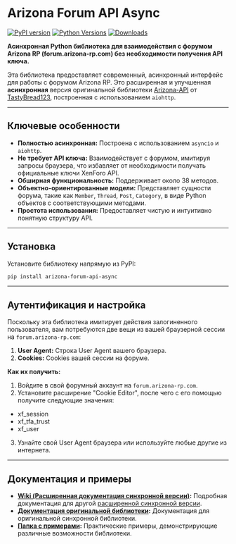 # Arizona Forum API Async

[![PyPI version](https://img.shields.io/pypi/v/arizona-forum-api-async.svg)](https://pypi.org/project/arizona-forum-api-async/)
[![Python Versions](https://img.shields.io/pypi/pyversions/arizona-forum-api-async.svg)](https://pypi.org/project/arizona-forum-api-async/)
[![Downloads](https://static.pepy.tech/badge/arizona-forum-api-async)](https://pepy.tech/project/arizona-forum-api-async)

**Асинхронная Python библиотека для взаимодействия с форумом Arizona RP (forum.arizona-rp.com) без необходимости получения API ключа.**

Эта библиотека предоставляет современный, асинхронный интерфейс для работы с форумом Arizona RP. Это расширенная и улучшенная **асинхронная** версия оригинальной библиотеки [Arizona-API](https://github.com/TastyBread123/Arizona-API) от [TastyBread123](https://www.blast.hk/members/455219/), построенная с использованием `aiohttp`.

---

## Ключевые особенности

*   **Полностью асинхронная:** Построена с использованием `asyncio` и `aiohttp`.
*   **Не требует API ключа:** Взаимодействует с форумом, имитируя запросы браузера, что избавляет от необходимости получать официальные ключи XenForo API.
*   **Обширная функциональность:** Поддерживает около 38 методов.
*   **Объектно-ориентированные модели:** Представляет сущности форума, такие как `Member`, `Thread`, `Post`, `Category`, в виде Python объектов с соответствующими методами.
*   **Простота использования:** Предоставляет чистую и интуитивно понятную структуру API.

---

## Установка

Установите библиотеку напрямую из PyPI:

```bash
pip install arizona-forum-api-async
```

---

## Аутентификация и настройка

Поскольку эта библиотека имитирует действия залогиненного пользователя, вам потребуются две вещи из вашей браузерной сессии на `forum.arizona-rp.com`:

1.  **User Agent:** Строка User Agent вашего браузера.
2.  **Cookies:** Cookies вашей сессии на форуме.

**Как их получить:**

1.  Войдите в свой форумный аккаунт на `forum.arizona-rp.com`.
2.  Установите расширение "Cookie Editor", после чего с его помощью получите следующие значения:
* xf_session
* xf_tfa_trust
* xf_user
3. Узнайте свой User Agent браузера или используйте любые другие из интернета.

---

## Документация и примеры

*   **[Wiki (Расширенная документация синхронной версии)](https://github.com/fakelag28/Arizona-Forum-API-Extended/wiki/Основная-документация):** Подробная документация для другой [расширенной синхронной версии](https://github.com/fakelag28/Arizona-Forum-API-Extended/).
*   **[Документация оригинальной библиотеки](https://tastybread123.github.io/Arizona-API/arz_api.html):** Документация для оригинальной синхронной библиотеки.
*   **[Папка с примерами](https://github.com/fakelag28/Arizona-Forum-API-Async/tree/main/examples):** Практические примеры, демонстрирующие различные возможности библиотеки.